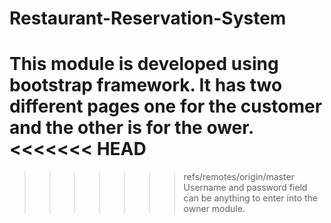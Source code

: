 # Restaurant-Reservation-System
This module is developed using bootstrap framework. It has two different pages one for the customer and the other is for the ower.
<<<<<<< HEAD
=======

>>>>>>> refs/remotes/origin/master
Username and password field can be anything to enter into the owner module.

